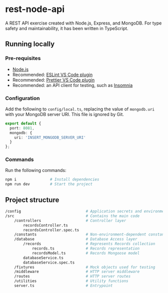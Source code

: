 # rest-node-api

A REST API exercise created with Node.js, Express, and MongoDB. For type safety and maintainability, it has been written in TypeScript.

## Running locally

### Pre-requisites

- [Node.js](https://developer.mozilla.org/en-US/docs/Learn/Server-side/Express_Nodejs/development_environment)
- Recommended: [ESLint VS Code plugin](https://marketplace.visualstudio.com/items?itemName=dbaeumer.vscode-eslint)
- Recommended: [Prettier VS Code plugin](https://marketplace.visualstudio.com/items?itemName=esbenp.prettier-vscode)
- Recommended: an API client for testing, such as [Insomnia](https://insomnia.rest/)

### Configuration

Add the following to `config/local.ts`, replacing the value of `mongodb.uri` with your MongoDB server URI. This file is ignored by Git.

```typescript
export default {
  port: 8081,
  mongodb: {
    uri: 'INSERT_MONGODB_SERVER_URI'
  }
};
```

### Commands

Run the following commands:

```bash
npm i               # Install dependencies
npm run dev         # Start the project
```

## Project structure

```bash
/config                             # Application secrets and environment-dependent           configurations go here
/src                                # Contains the main code
    /controllers                    # Controller layer
        recordsController.ts
        recordsController.spec.ts
    /constants                      # Non-environment-dependent constants
    /database                       # Database Access layer
        /records                    # Represents Records collection
            records.ts              # Records representation
            recordsModel.ts         # Records Mongoose model
        databaseService.ts
        databaseService.spec.ts
    /fixtures                       # Mock objects used for testing
    /middleware                     # HTTP server middleware
    /routes                         # HTTP server routes
    /utilities                      # Utility functions
    server.ts                       # Entrypoint
```
